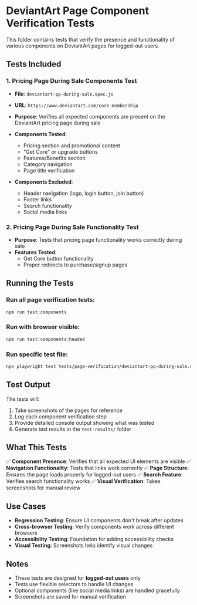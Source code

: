 # DeviantArt Page Component Verification Tests

This folder contains tests that verify the presence and functionality of various components on DeviantArt pages for logged-out users.

## Tests Included

### 1. Pricing Page During Sale Components Test
- **File**: `deviantart-pp-during-sale.spec.js`
- **URL**: `https://www.deviantart.com/core-membership`
- **Purpose**: Verifies all expected components are present on the DeviantArt pricing page during sale
- **Components Tested**:
  - Pricing section and promotional content
  - "Get Core" or upgrade buttons
  - Features/Benefits section
  - Category navigation
  - Page title verification

- **Components Excluded**:
  - Header navigation (logo, login button, join button)
  - Footer links
  - Search functionality
  - Social media links

### 2. Pricing Page During Sale Functionality Test
- **Purpose**: Tests that pricing page functionality works correctly during sale
- **Features Tested**:
  - Get Core button functionality
  - Proper redirects to purchase/signup pages

## Running the Tests

### Run all page verification tests:
```bash
npm run test:components
```

### Run with browser visible:
```bash
npm run test:components:headed
```

### Run specific test file:
```bash
npx playwright test tests/page-verification/deviantart-pp-during-sale.spec.js
```

## Test Output

The tests will:
1. Take screenshots of the pages for reference
2. Log each component verification step
3. Provide detailed console output showing what was tested
4. Generate test results in the `test-results/` folder

## What This Tests

✅ **Component Presence**: Verifies that all expected UI elements are visible
✅ **Navigation Functionality**: Tests that links work correctly
✅ **Page Structure**: Ensures the page loads properly for logged-out users
✅ **Search Feature**: Verifies search functionality works
✅ **Visual Verification**: Takes screenshots for manual review

## Use Cases

- **Regression Testing**: Ensure UI components don't break after updates
- **Cross-browser Testing**: Verify components work across different browsers
- **Accessibility Testing**: Foundation for adding accessibility checks
- **Visual Testing**: Screenshots help identify visual changes

## Notes

- These tests are designed for **logged-out users** only
- Tests use flexible selectors to handle UI changes
- Optional components (like social media links) are handled gracefully
- Screenshots are saved for manual verification 